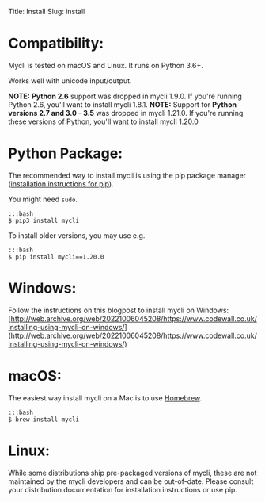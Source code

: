 Title: Install
Slug: install

# Compatibility:

Mycli is tested on macOS and Linux. It runs on Python 3.6+.

Works well with unicode input/output.

**NOTE:** **Python 2.6** support was dropped in mycli 1.9.0. If you're running
Python 2.6, you'll want to install mycli 1.8.1.
**NOTE:** Support for **Python versions 2.7 and 3.0 - 3.5** was dropped in mycli 1.21.0. If you're running
these versions of Python, you'll want to install mycli 1.20.0



# Python Package:

The recommended way to install mycli is using the pip package manager ([installation instructions for pip](https://pip.pypa.io/en/stable/installing/)).

You might need ``sudo``.

    :::bash
    $ pip3 install mycli

To install older versions, you may use e.g.

    :::bash
    $ pip install mycli==1.20.0


# Windows:

Follow the instructions on this blogpost to install mycli on Windows: [http://web.archive.org/web/20221006045208/https://www.codewall.co.uk/installing-using-mycli-on-windows/](http://web.archive.org/web/20221006045208/https://www.codewall.co.uk/installing-using-mycli-on-windows/)


# macOS:

The easiest way install mycli on a Mac is to use [Homebrew].

    :::bash
    $ brew install mycli

# Linux:

While some distributions ship pre-packaged versions of mycli, these are not maintained by the mycli developers and can be out-of-date. Please consult your distribution documentation for installation instructions or use pip.


[homebrew]: http://brew.sh/
[https://packages.debian.org/search?keywords=mycli]: https://packages.debian.org/search?keywords=mycli

